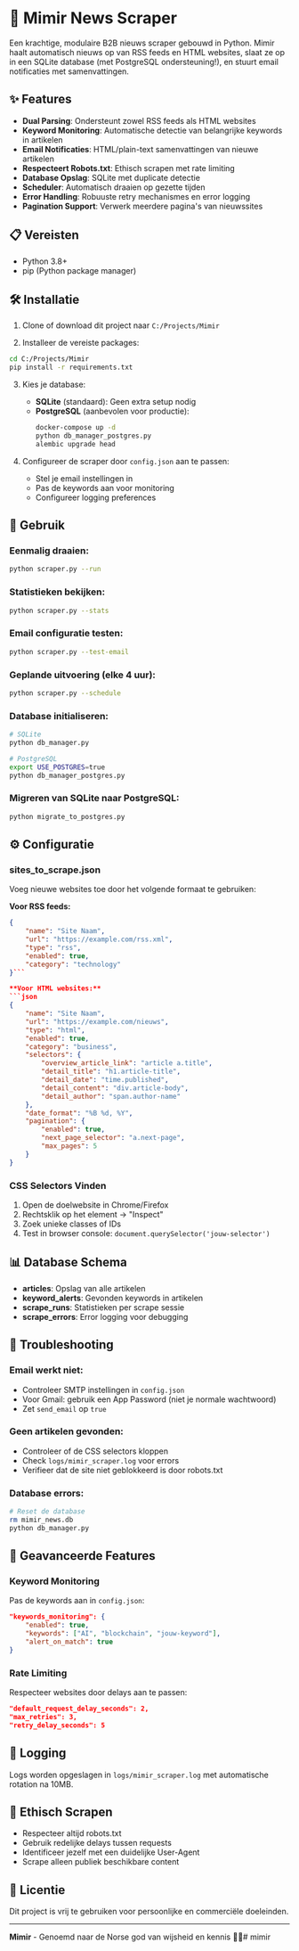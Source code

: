 # 🚀 Mimir News Scraper

Een krachtige, modulaire B2B nieuws scraper gebouwd in Python. Mimir haalt automatisch nieuws op van RSS feeds en HTML websites, slaat ze op in een SQLite database (met PostgreSQL ondersteuning!), en stuurt email notificaties met samenvattingen.

## ✨ Features

- **Dual Parsing**: Ondersteunt zowel RSS feeds als HTML websites
- **Keyword Monitoring**: Automatische detectie van belangrijke keywords in artikelen
- **Email Notificaties**: HTML/plain-text samenvattingen van nieuwe artikelen
- **Respecteert Robots.txt**: Ethisch scrapen met rate limiting
- **Database Opslag**: SQLite met duplicate detectie
- **Scheduler**: Automatisch draaien op gezette tijden
- **Error Handling**: Robuuste retry mechanismes en error logging
- **Pagination Support**: Verwerk meerdere pagina's van nieuwssites

## 📋 Vereisten

- Python 3.8+
- pip (Python package manager)

## 🛠️ Installatie

1. Clone of download dit project naar `C:/Projects/Mimir`

2. Installeer de vereiste packages:
```bash
cd C:/Projects/Mimir
pip install -r requirements.txt
```

3. Kies je database:
   - **SQLite** (standaard): Geen extra setup nodig
   - **PostgreSQL** (aanbevolen voor productie):
     ```bash
     docker-compose up -d
     python db_manager_postgres.py
     alembic upgrade head
     ```

4. Configureer de scraper door `config.json` aan te passen:
   - Stel je email instellingen in
   - Pas de keywords aan voor monitoring
   - Configureer logging preferences
## 🚀 Gebruik

### Eenmalig draaien:
```bash
python scraper.py --run
```

### Statistieken bekijken:
```bash
python scraper.py --stats
```

### Email configuratie testen:
```bash
python scraper.py --test-email
```

### Geplande uitvoering (elke 4 uur):
```bash
python scraper.py --schedule
```

### Database initialiseren:
```bash
# SQLite
python db_manager.py

# PostgreSQL
export USE_POSTGRES=true
python db_manager_postgres.py
```

### Migreren van SQLite naar PostgreSQL:
```bash
python migrate_to_postgres.py
```

## ⚙️ Configuratie

### sites_to_scrape.json

Voeg nieuwe websites toe door het volgende formaat te gebruiken:

**Voor RSS feeds:**
```json
{
    "name": "Site Naam",
    "url": "https://example.com/rss.xml",
    "type": "rss",
    "enabled": true,
    "category": "technology"
}```

**Voor HTML websites:**
```json
{
    "name": "Site Naam",
    "url": "https://example.com/nieuws",
    "type": "html",
    "enabled": true,
    "category": "business",
    "selectors": {
        "overview_article_link": "article a.title",
        "detail_title": "h1.article-title",
        "detail_date": "time.published",
        "detail_content": "div.article-body",
        "detail_author": "span.author-name"
    },
    "date_format": "%B %d, %Y",
    "pagination": {
        "enabled": true,
        "next_page_selector": "a.next-page",
        "max_pages": 5
    }
}
```

### CSS Selectors Vinden

1. Open de doelwebsite in Chrome/Firefox
2. Rechtsklik op het element → "Inspect"
3. Zoek unieke classes of IDs
4. Test in browser console: `document.querySelector('jouw-selector')`

## 📊 Database Schema

- **articles**: Opslag van alle artikelen
- **keyword_alerts**: Gevonden keywords in artikelen
- **scrape_runs**: Statistieken per scrape sessie
- **scrape_errors**: Error logging voor debugging

## 🔧 Troubleshooting

### Email werkt niet:
- Controleer SMTP instellingen in `config.json`
- Voor Gmail: gebruik een App Password (niet je normale wachtwoord)
- Zet `send_email` op `true`

### Geen artikelen gevonden:
- Controleer of de CSS selectors kloppen
- Check `logs/mimir_scraper.log` voor errors
- Verifieer dat de site niet geblokkeerd is door robots.txt

### Database errors:
```bash
# Reset de database
rm mimir_news.db
python db_manager.py
```

## 🚀 Geavanceerde Features

### Keyword Monitoring
Pas de keywords aan in `config.json`:
```json
"keywords_monitoring": {
    "enabled": true,
    "keywords": ["AI", "blockchain", "jouw-keyword"],
    "alert_on_match": true
}
```

### Rate Limiting
Respecteer websites door delays aan te passen:
```json
"default_request_delay_seconds": 2,
"max_retries": 3,
"retry_delay_seconds": 5
```

## 📝 Logging

Logs worden opgeslagen in `logs/mimir_scraper.log` met automatische rotation na 10MB.

## 🤝 Ethisch Scrapen

- Respecteer altijd robots.txt
- Gebruik redelijke delays tussen requests
- Identificeer jezelf met een duidelijke User-Agent
- Scrape alleen publiek beschikbare content

## 📄 Licentie

Dit project is vrij te gebruiken voor persoonlijke en commerciële doeleinden.

---

**Mimir** - Genoemd naar de Norse god van wijsheid en kennis 🧙‍♂️# mimir
